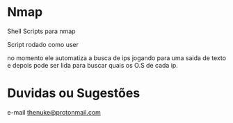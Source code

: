 # Nmap
Shell Scripts para nmap


Script rodado como user

no momento ele automatiza a busca de ips jogando para uma saida de texto e depois pode ser lida para buscar quais os O.S de cada ip.


# Duvidas ou Sugestões

e-mail thenuke@protonmail.com

